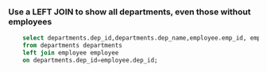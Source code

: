 ### Use a LEFT JOIN to show all departments, even those without employees


```sql
    select departments.dep_id,departments.dep_name,employee.emp_id, employee.emp_name
    from departments departments
    left join employee employee
    on departments.dep_id=employee.dep_id;


```